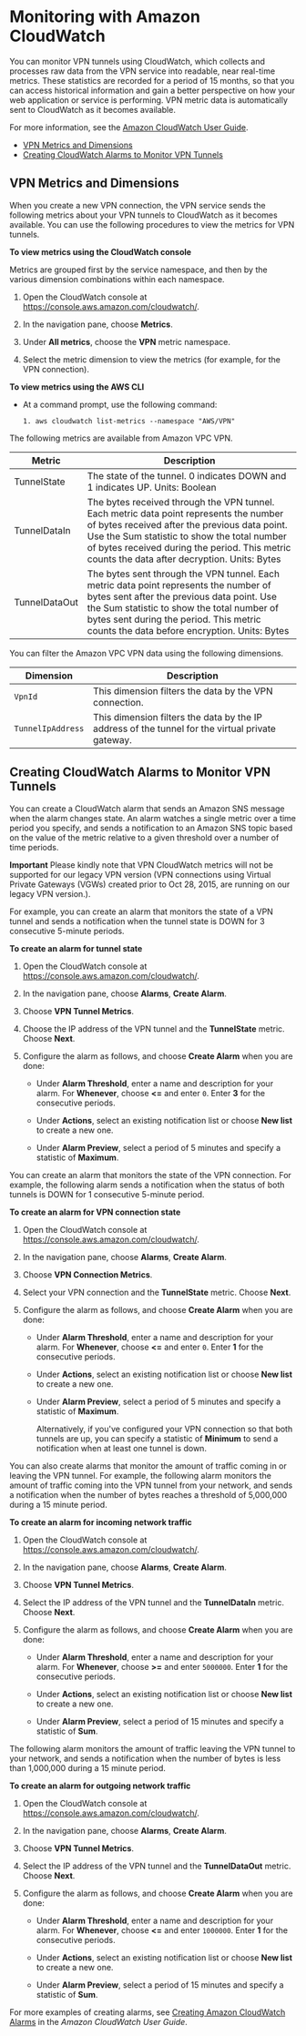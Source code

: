 # Monitoring with Amazon CloudWatch<a name="monitoring-cloudwatch-vpn"></a>

You can monitor VPN tunnels using CloudWatch, which collects and processes raw data from the VPN service into readable, near real\-time metrics\. These statistics are recorded for a period of 15 months, so that you can access historical information and gain a better perspective on how your web application or service is performing\. VPN metric data is automatically sent to CloudWatch as it becomes available\. 

For more information, see the [Amazon CloudWatch User Guide](http://docs.aws.amazon.com/AmazonCloudWatch/latest/monitoring/)\.


+ [VPN Metrics and Dimensions](#metrics-dimensions-vpn)
+ [Creating CloudWatch Alarms to Monitor VPN Tunnels](#creating-alarms-vpn)

## VPN Metrics and Dimensions<a name="metrics-dimensions-vpn"></a>

When you create a new VPN connection, the VPN service sends the following metrics about your VPN tunnels to CloudWatch as it becomes available\. You can use the following procedures to view the metrics for VPN tunnels\.

**To view metrics using the CloudWatch console**

Metrics are grouped first by the service namespace, and then by the various dimension combinations within each namespace\.

1. Open the CloudWatch console at [https://console\.aws\.amazon\.com/cloudwatch/](https://console.aws.amazon.com/cloudwatch/)\.

1. In the navigation pane, choose **Metrics**\.

1. Under **All metrics**, choose the **VPN** metric namespace\.

1. Select the metric dimension to view the metrics \(for example, for the VPN connection\)\.

**To view metrics using the AWS CLI**

+ At a command prompt, use the following command:

  ```
  1. aws cloudwatch list-metrics --namespace "AWS/VPN"
  ```

The following metrics are available from Amazon VPC VPN\.


| Metric | Description | 
| --- | --- | 
|  TunnelState  |  The state of the tunnel\. 0 indicates DOWN and 1 indicates UP\. Units: Boolean  | 
|  TunnelDataIn  |  The bytes received through the VPN tunnel\. Each metric data point represents the number of bytes received after the previous data point\. Use the Sum statistic to show the total number of bytes received during the period\. This metric counts the data after decryption\. Units: Bytes  | 
|  TunnelDataOut  |  The bytes sent through the VPN tunnel\. Each metric data point represents the number of bytes sent after the previous data point\. Use the Sum statistic to show the total number of bytes sent during the period\. This metric counts the data before encryption\. Units: Bytes  | 

You can filter the Amazon VPC VPN data using the following dimensions\.


| Dimension | Description | 
| --- | --- | 
| `VpnId` |  This dimension filters the data by the VPN connection\.  | 
| `TunnelIpAddress` |  This dimension filters the data by the IP address of the tunnel for the virtual private gateway\.  | 

## Creating CloudWatch Alarms to Monitor VPN Tunnels<a name="creating-alarms-vpn"></a>

You can create a CloudWatch alarm that sends an Amazon SNS message when the alarm changes state\. An alarm watches a single metric over a time period you specify, and sends a notification to an Amazon SNS topic based on the value of the metric relative to a given threshold over a number of time periods\. 

**Important**
Please kindly note that VPN CloudWatch metrics will not be supported for our legacy VPN version (VPN connections using Virtual Private Gateways (VGWs) created prior to Oct 28, 2015, are running on our legacy VPN version.)\.



For example, you can create an alarm that monitors the state of a VPN tunnel and sends a notification when the tunnel state is DOWN for 3 consecutive 5\-minute periods\.

**To create an alarm for tunnel state**

1. Open the CloudWatch console at [https://console\.aws\.amazon\.com/cloudwatch/](https://console.aws.amazon.com/cloudwatch/)\.

1. In the navigation pane, choose **Alarms**, **Create Alarm**\.

1. Choose **VPN Tunnel Metrics**\.

1. Choose the IP address of the VPN tunnel and the **TunnelState** metric\. Choose **Next**\.

1. Configure the alarm as follows, and choose **Create Alarm** when you are done:

   + Under **Alarm Threshold**, enter a name and description for your alarm\. For **Whenever**, choose **<=** and enter `0`\. Enter **3** for the consecutive periods\.

   + Under **Actions**, select an existing notification list or choose **New list** to create a new one\. 

   + Under **Alarm Preview**, select a period of 5 minutes and specify a statistic of **Maximum**\.

You can create an alarm that monitors the state of the VPN connection\. For example, the following alarm sends a notification when the status of both tunnels is DOWN for 1 consecutive 5\-minute period\.

**To create an alarm for VPN connection state**

1. Open the CloudWatch console at [https://console\.aws\.amazon\.com/cloudwatch/](https://console.aws.amazon.com/cloudwatch/)\.

1. In the navigation pane, choose **Alarms**, **Create Alarm**\.

1. Choose **VPN Connection Metrics**\.

1. Select your VPN connection and the **TunnelState** metric\. Choose **Next**\.

1. Configure the alarm as follows, and choose **Create Alarm** when you are done:

   + Under **Alarm Threshold**, enter a name and description for your alarm\. For **Whenever**, choose **<=** and enter `0`\. Enter **1** for the consecutive periods\.

   + Under **Actions**, select an existing notification list or choose **New list** to create a new one\. 

   + Under **Alarm Preview**, select a period of 5 minutes and specify a statistic of **Maximum**\.

     Alternatively, if you've configured your VPN connection so that both tunnels are up, you can specify a statistic of **Minimum** to send a notification when at least one tunnel is down\.

You can also create alarms that monitor the amount of traffic coming in or leaving the VPN tunnel\. For example, the following alarm monitors the amount of traffic coming into the VPN tunnel from your network, and sends a notification when the number of bytes reaches a threshold of 5,000,000 during a 15 minute period\.

**To create an alarm for incoming network traffic**

1. Open the CloudWatch console at [https://console\.aws\.amazon\.com/cloudwatch/](https://console.aws.amazon.com/cloudwatch/)\.

1. In the navigation pane, choose **Alarms**, **Create Alarm**\.

1. Choose **VPN Tunnel Metrics**\.

1. Select the IP address of the VPN tunnel and the **TunnelDataIn** metric\. Choose **Next**\.

1. Configure the alarm as follows, and choose **Create Alarm** when you are done:

   + Under **Alarm Threshold**, enter a name and description for your alarm\. For **Whenever**, choose **>=** and enter `5000000`\. Enter **1** for the consecutive periods\.

   + Under **Actions**, select an existing notification list or choose **New list** to create a new one\. 

   + Under **Alarm Preview**, select a period of 15 minutes and specify a statistic of **Sum**\.

The following alarm monitors the amount of traffic leaving the VPN tunnel to your network, and sends a notification when the number of bytes is less than 1,000,000 during a 15 minute period\.

**To create an alarm for outgoing network traffic**

1. Open the CloudWatch console at [https://console\.aws\.amazon\.com/cloudwatch/](https://console.aws.amazon.com/cloudwatch/)\.

1. In the navigation pane, choose **Alarms**, **Create Alarm**\.

1. Choose **VPN Tunnel Metrics**\.

1. Select the IP address of the VPN tunnel and the **TunnelDataOut** metric\. Choose **Next**\.

1. Configure the alarm as follows, and choose **Create Alarm** when you are done:

   + Under **Alarm Threshold**, enter a name and description for your alarm\. For **Whenever**, choose **<=** and enter `1000000`\. Enter **1** for the consecutive periods\.

   + Under **Actions**, select an existing notification list or choose **New list** to create a new one\. 

   + Under **Alarm Preview**, select a period of 15 minutes and specify a statistic of **Sum**\.

For more examples of creating alarms, see [Creating Amazon CloudWatch Alarms](http://docs.aws.amazon.com/AmazonCloudWatch/latest/monitoring/AlarmThatSendsEmail.html) in the *Amazon CloudWatch User Guide*\.
